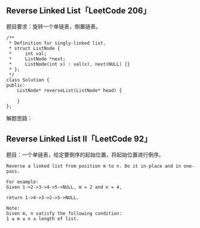## Reverse Linked List「LeetCode 206」

题目要求：旋转一个单链表，倒置链表。

```
/**
 * Definition for singly-linked list.
 * struct ListNode {
 *     int val;
 *     ListNode *next;
 *     ListNode(int x) : val(x), next(NULL) {}
 * };
 */
class Solution {
public:
    ListNode* reverseList(ListNode* head) {
        
    }
};
```

解题思路：



## Reverse Linked List II「LeetCode 92」

题目：一个单链表，给定要倒序的起始位置，将起始位置进行倒序。

```
Reverse a linked list from position m to n. Do it in-place and in one-pass.

For example:
Given 1->2->3->4->5->NULL, m = 2 and n = 4,

return 1->4->3->2->5->NULL.

Note:
Given m, n satisfy the following condition:
1 ≤ m ≤ n ≤ length of list.
```
